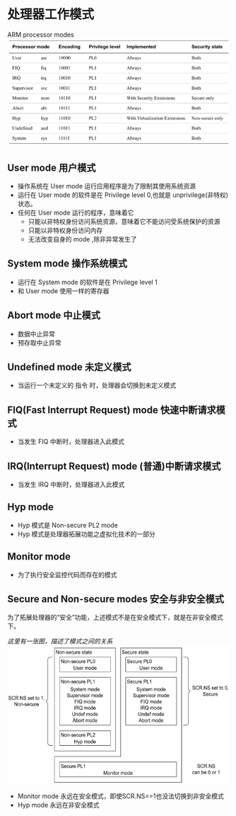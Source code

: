 # 处理器工作模式

ARM processor modes   
![arm-processor-modes](resource/images/arm-processor-modes.png)

## User mode 用户模式

* 操作系统在 User mode 运行应用程序是为了限制其使用系统资源
* 运行在 User mode 的软件是在 Privilege level 0,也就是 unprivilege(非特权)状态。
* 任何在 User mode 运行的程序，意味着它
	* 只能以非特权身份访问系统资源，意味着它不能访问受系统保护的资源
	* 只能以非特权身份访问内存
	* 无法改变自身的 mode ,除非异常发生了

## System mode  操作系统模式

* 运行在 System mode 的软件是在 Privilege level 1
* 和 User mode 使用一样的寄存器

## Abort mode 中止模式

* 数据中止异常
* 预存取中止异常

## Undefined mode 未定义模式

* 当运行一个未定义的 指令 时，处理器会切换到未定义模式

## FIQ(Fast Interrupt Request) mode 快速中断请求模式

* 当发生 FIQ 中断时，处理器进入此模式

## IRQ(Interrupt Request) mode (普通)中断请求模式

* 当发生 IRQ 中断时，处理器进入此模式

## Hyp mode

* Hyp 模式是  Non-secure PL2 mode
* Hyp 模式是处理器拓展功能之虚拟化技术的一部分

## Monitor mode 

* 为了执行安全监控代码而存在的模式

## Secure and Non-secure modes 安全与非安全模式

为了拓展处理器的“安全”功能，上述模式不是在安全模式下，就是在非安全模式下。

*这里有一张图，描述了模式之间的关系*   
![register-relation](resource/images/register-relation.png)

* Monitor mode 永远在安全模式，即使SCR.NS==1也没法切换到非安全模式
* Hyp mode 永远在非安全模式